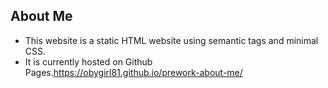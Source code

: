 ## About Me 

* This website is a static HTML website using semantic tags and minimal CSS. 
* It is currently hosted on Github Pages.https://obygirl81.github.io/prework-about-me/
